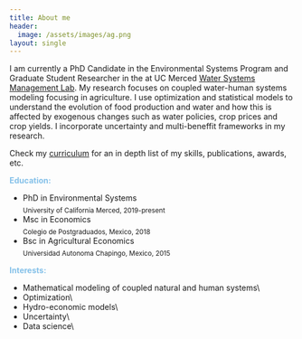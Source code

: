 ```yaml
---
title: About me
header:
  image: /assets/images/ag.png
layout: single
---
```



<meta name="viewport" content="width=device-width, initial-scale=1">
<script src="https://kit.fontawesome.com/a076d05399.js" crossorigin="anonymous"></script>
<!--Get your own code at fontawesome.com-->


I am currently a PhD Candidate in the Environmental Systems Program and Graduate Student Researcher in the  at UC Merced <a href="https://www.wsm.ucmerced.edu/">Water Systems Management Lab</a>. My research focuses on coupled water-human systems modeling focusing in agriculture. I use optimization and statistical models to understand the evolution of food production and water and how this is affected by exogenous changes such as water policies, crop prices and crop yields. I incorporate uncertainty and multi-beneffit frameworks in my research. 



Check my [curriculum](https://github.com/josemrodriguezf/josemrodriguezf.github.io/raw/master/assets/pdf/Jose_Rodriguez_CV.pdf) for an in depth list of my skills, publications, awards, etc. 


<p style="color:#85c1e9;"><b><i class="fas fa-graduation-cap"></i> Education:</b></p>

- PhD in Environmental Systems\
  <sub>University of California Merced, 2019-present</sub>
- Msc in Economics\
 <sub>Colegio de Postgraduados, Mexico, 2018</sub>
- Bsc in Agricultural Economics\
  <sub>Universidad Autonoma Chapingo, Mexico, 2015</sub>

<p style="color:#85c1e9;"><b><i class="fas fa-hiking"></i> Interests:</b><p>

- Mathematical modeling of coupled natural and human systems\
- Optimization\
- Hydro-economic models\
- Uncertainty\
- Data science\


